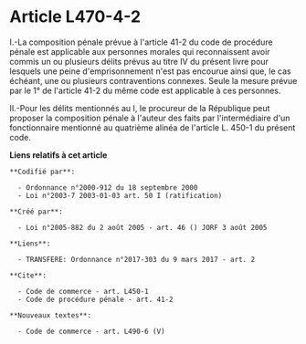 # Article L470-4-2

I.-La composition pénale prévue à l'article 41-2 du code de procédure pénale est applicable aux personnes morales qui
reconnaissent avoir commis un ou plusieurs délits prévus au titre IV du présent livre pour lesquels une peine
d'emprisonnement n'est pas encourue ainsi que, le cas échéant, une ou plusieurs contraventions connexes. Seule la mesure
prévue par le 1° de l'article 41-2 du même code est applicable à ces personnes. 

II.-Pour les délits mentionnés au I, le procureur de la République peut proposer la composition pénale à l'auteur des faits
par l'intermédiaire d'un fonctionnaire mentionné au quatrième alinéa de l'article L. 450-1 du présent code.

**Liens relatifs à cet article**

	**Codifié par**:

	  - Ordonnance n°2000-912 du 18 septembre 2000
	  - Loi n°2003-7 2003-01-03 art. 50 I (ratification)

	**Créé par**:

	  - Loi n°2005-882 du 2 août 2005 - art. 46 () JORF 3 août 2005

	**Liens**:

	  - TRANSFERE: Ordonnance n°2017-303 du 9 mars 2017 - art. 2

	**Cite**:

	  - Code de commerce - art. L450-1
	  - Code de procédure pénale - art. 41-2

	**Nouveaux textes**:

	  - Code de commerce - art. L490-6 (V)
